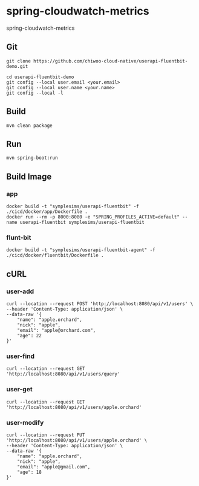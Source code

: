 # spring-cloudwatch-metrics
spring-cloudwatch-metrics

## Git
```
git clone https://github.com/chiwoo-cloud-native/userapi-fluentbit-demo.git

cd userapi-fluentbit-demo
git config --local user.email <your.email>
git config --local user.name <your.name>
git config --local -l
```

## Build
```
mvn clean package
```

## Run
```
mvn spring-boot:run
```

## Build Image

### app
```
docker build -t "symplesims/userapi-fluentbit" -f ./cicd/docker/app/Dockerfile .
docker run --rm -p 8000:8080 -e "SPRING_PROFILES_ACTIVE=default" --name userapi-fluentbit symplesims/userapi-fluentbit
```

### flunt-bit
```
docker build -t "symplesims/userapi-fluentbit-agent" -f ./cicd/docker/fluentbit/Dockerfile .
```

## cURL

### user-add

```curl
curl --location --request POST 'http://localhost:8080/api/v1/users' \
--header 'Content-Type: application/json' \
--data-raw '{
    "name": "apple.orchard",
    "nick": "apple",
    "email": "apple@orchard.com",
    "age": 22
}'
```

### user-find
```
curl --location --request GET 'http://localhost:8080/api/v1/users/query' 
```

### user-get
```
curl --location --request GET 'http://localhost:8080/api/v1/users/apple.orchard'
```

### user-modify
```
curl --location --request PUT 'http://localhost:8080/api/v1/users/apple.orchard' \
--header 'Content-Type: application/json' \
--data-raw '{
    "name": "apple.orchard",
    "nick": "apple",
    "email": "apple@gmail.com",
    "age": 18
}'
```
